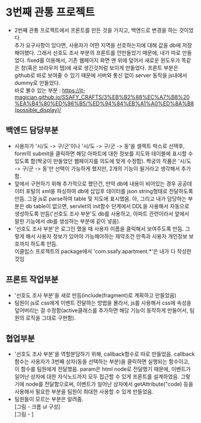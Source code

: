 # 3번째 관통 프로젝트  

*   2번째 관통 프로젝트에서 프론트를 만든 것을 가지고, 백엔드로 변경을 하는 것이었다.  
추가 요구사항이 있다면, 사용자가 어떤 지역을 선호하는지에 대해 값을 db에 저장해야했다. 그래서 선호도 조사 부분의 프론트를 안만들었기 때문에, 내가 따로 만들었다. fixed를 이용해서, 기존 웹페이지 화면 맨 위에 덮어서 새로운 윈도우가 똑같은 창(혹은 브라우저 탭)에 새로 생긴것처럼 보이게 만들었다. 프론트 부분은 github로 바로 보여줄 수 있기 때문에 서버와 통신 없이 server 동작을 js내에서 dummy로 만들었다.  
   바로 볼수 있는 부분 : https://it-magician.github.io/SSAFY_CRAFTS/3%EB%B2%88%EC%A7%B8%20%EA%B4%80%ED%86%B5/%ED%94%84%EB%A1%A0%ED%8A%B8(possible_display)/

## 백엔드 담당부분  
*   사용자가 '시/도 -> 구/군'이나 '시/도 -> 구/군 -> 동'을 셀렉트 박스로 선택후, form의 submit을 클릭하면 해당 아파트에 대한 정보를 지도와 테이블에 표시할 수 있도록 함(짝궁이 만들었던 웹페이지를 의도에 맞게 수정함). 짝궁의 작품은 '시/도 -> 구/군 -> 동'만 선택이 가능하게 했지만, 2개의 기능이 될거라고 생각해서 추가함.
*   앞에서  구현하기 위해 추가적으로 했던건, 만약 db에 내용이 비어있는 경우 공공데이터 포털의 xml을 파싱하여 db에 삽입후 데이터를 json string형태로 전달하도록 만듬. 그걸 js로 parse하여 table 및 지도에 표시했음.  아, 그리고 내가 담당하는 부분은 db table이 없으면, servlet의 init함수 단계에서 DDL을 사용해서 자동으로 생성하도록 만듬('선호도 조사 부분'도 db를 사용하고, 아파트 관련이라서 앞에서 말한 기능에서 db를 생성하는 부분에 같이 넣음).  
*   '선호도 조사 부분'은 로그인 했을 때 사용자 이름을 클릭해서 보여주도록 만듬. 그렇게 해서 사용자 정보가 있어야 가능해야하는 제약조건 만족과 사용자 개인정보 보호까지 하도록 만듬.  
이클립스 프로젝트의 package에서 'com.ssafy.apartment.*'은 내가 다 작성한것임



## 프론트 작업부분  
*   '선호도 조사 부분'을 새로 만듬(include(fragment)로 계획하고 만들었음)
*   팀원이 js로 css에게 이벤트 전달하는 방법을 몰라서, js를 사용해서 css에 속성을 덮어버리는 걸 수정함(active클래스를 추가하면 해당 기능이 동작하게 만들어서, 팀원의 로직을 그대로 구현함).  

## 협업부분  
 *  '선호도 조사 부분'을 역할분담하기 위해, callback함수로 따로 만들었음. callback함수는 사용자가 3번째 상자(동을 선택하는 부분)을 클릭하면 실행되는 함수이고, 이 함수를 팀원에게 전달했음. param은 html node로 전달했기 때문에, 이벤트가 일어난 상자에 대한 자식노드까지 모두 접근할 수 있게 프론트를 설계하였음. 그렇기에 node를 전달함으로써, 이벤트가 일어난 상자에서 getAttribute("code) 등을 사용해서 필요한 부분을 팀원이 최대한 사용할 수 있게 만들었음.  
*   팀원들이 모르는 부분은 알려줌.  
[그림 - 크롬 ul 구성]  
[그림 - ]
